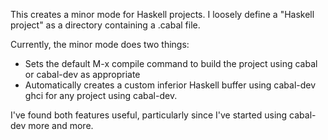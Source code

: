 This creates a minor mode for Haskell projects.  I loosely define a "Haskell project" as a directory containing a .cabal file.

Currently, the minor mode does two things:

  * Sets the default M-x compile command to build the project using cabal or cabal-dev as appropriate
  * Automatically creates a custom inferior Haskell buffer using cabal-dev ghci for any project using cabal-dev.

I've found both features useful, particularly since I've started using cabal-dev more and more.